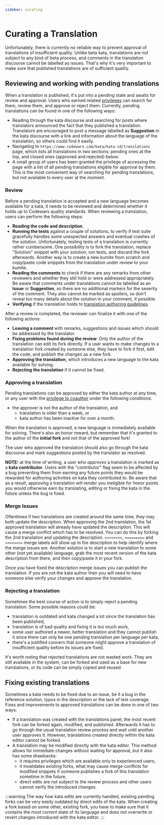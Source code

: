 ```yaml
---
sidebar: curating
---
```


# Curating a Translation

Unfortunately, there is currently no reliable way to prevent approval of translations of insufficient quality. Unlike beta kata, translations are not subject to any kind of beta process, and comments in the translation discourse cannot be labelled as issues. That's why it's very important to make sure that published translations are of sufficient quality.

## Reviewing and working with pending translations

When a translation is published, it's put into a pending state and awaits for review and approval. Users who earned related [privileges][privileges-reference] can search for them, review them, and approve or reject them.
Currently, pending translations can be found in one of the following ways:

- Reading through the kata discourse and searching for posts where translators announced the fact that they published a translation. Translators are encouraged to post a message labelled as **Suggestion** in the kata discourse with a link and information about the language of the translation, so others could find it easily.
- Navigating to `https://www.codewars.com/kata/kata-id/translations` page, which lists all translations in two sections: pending ones at the top, and closed ones (approved and rejected) below.
- A small group of users has been granted the privilege of accessing the page with a list of all pending translations eligible for approval by them. This is the most convenient way of searching for pending translations, but not available to every user at the moment.

### Review

Before a pending translation is accepted and a new language becomes available for a kata, it needs to be reviewed and determined whether it holds up to Codewars quality standards.
When reviewing a translation, users can perform the following steps:

- **Reading the code and description**.
- **Running the tests** against a couple of solutions, to verify if test suite gracefully handles some unexpected answers and eventual crashes of the solution. Unfortunately, testing tests of a translation is currently rather cumbersome. One possibility is to fork the translation, replace "Solution" snippet with your solution, run tests, and discard the fork afterwards. Another way is to create a new kumite from scratch and copy/paste code snippets from the translation under review to your kumite.
- **Reading the comments** to check if there are any remarks from other reviewers and whether they still hold or were addressed appropriately. Be aware that comments under translations cannot be labelled as an **Issue** or **Suggestion**, so there are no additional markers for the severity of the comment. They also cannot be marked as spoilers, so don't reveal too many details about the solution in your comment, if possible.
- **Verifying** if the translation holds to [translation authoring guidelines][translation-authoring-guidelines].

After a review is completed, the reviewer can finalize it with one of the following actions:

- **Leaving a comment** with remarks, suggestions and issues which should be addressed by the translator.
- **Fixing problems found during the review**. Only the author of the translation can edit its fork directly. If a user wants to make changes to a translation fork created by someone else, they have to fork it first, edit the code, and publish the changes as a new fork.
- **Approving the translation**, which introduces a new language to the kata available for solving.
- **Rejecting the translation** if it cannot be fixed.

### Approving a translation

Pending translations can be approved by either the kata author at any time, or any user with the [privilege to coauthor][privileges-reference] under the following conditions:

- the approver is not the author of the translation, and
  - translation is older than a week, or
  - kata author has been inactive for over a month.

When the translation is approved, a new language is immediately available for solving. There's also an honor reward, but remember that it's granted to the author of the **initial fork** and not that of the approved fork!

The user who approved the translation should also go through the kata discourse and mark suggestions posted by the translator as resolved.

**NOTE:** at the time of writing, a user who _approves_ a translation is marked as a **kata contributor**. Users with the "contributor" flag seem to be affected by a bug preventing them from earning any future points they would be rewarded for authoring activities on kata they contributed to. Be aware that as a result, approving a translation will render you ineligible for honor points you would otherwise earn by translating, editing or fixing the kata in the future unless the bug is fixed.

### Merge Issues

Oftentimes if two translations are created around the same time, they may both update the description. When approving the 2nd translation, the 1st approved translation will already have updated the description. This will cause a merge conflict which has to be resolved.
You can do this by forking the 2nd translation and updating the description. `<<<<<<<<`, `=========` and `>>>>>>>>` merge labels will show up in the description to help identify where the merge issues are.
Another solution is to start a new translation to some other (not yet available) language, grab the most recent version of the kata description from there, and then copy/paste it in your fork.

Once you have fixed the description merge issues you can publish the translation. If you are not the kata author then you will need to have someone else verify your changes and approve the translation.

### Rejecting a translation

Sometimes the best course of action is to simply reject a pending translation.
Some possible reasons could be:

- translation is outdated and kata changed a lot since the translation has been published,
- translation is of bad quality and fixing it is too much work,
- some user authored a newer, better translation and they cannot publish it since there can only be one pending translation per language per kata,
- there's a justified concern that someone might approve a translation of insufficient quality before its issues are fixed.

It's worth noting that rejected translations are not wasted work. They are still available in the system, can be forked and used as a base for new translations, or its code can be simply copied and reused.

## Fixing existing translations

Sometimes a kata needs to be fixed due to an issue, be it a bug in the reference solution, typos in the description or the lack of test coverage. Fixes and improvements to approved translations can be done in one of two ways:

- If a translation was created with the translations panel, the most recent fork can be forked again, modified, and published. Afterwards it has to go through the usual translation review process and wait until another user approves it. However, translations created directly within the kata editor cannot be forked.
- A translation may be modified directly with the kata editor. This method allows for immediate changes without waiting for approval, but it also has some drawbacks:
  - it requires privileges which are available only to experienced users,
  - it invalidates existing forks, what may cause merge conflicts for modified snippets if someone publishes a fork of this translation sometime in the future,
  - direct edits are not subject to the review process and other users cannot verify the introduced changes.

:::warning
The way how kata edits are currently handled, existing pending forks can be very easily outdated by direct edits of the kata. When creating a fork based on some other, existing fork, you have to make sure that it contains the most current state of its language and does not overwrite or revert changes introduced with the kata editor.
:::

[translation-authoring-guidelines]: /authoring/guidelines/translation/
[privileges-reference]: /references/gamification/privileges/
